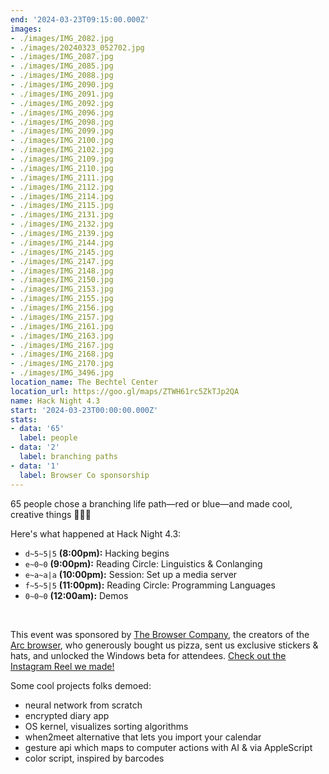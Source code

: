 ```yaml
---
end: '2024-03-23T09:15:00.000Z'
images:
- ./images/IMG_2082.jpg
- ./images/20240323_052702.jpg
- ./images/IMG_2087.jpg
- ./images/IMG_2085.jpg
- ./images/IMG_2088.jpg
- ./images/IMG_2090.jpg
- ./images/IMG_2091.jpg
- ./images/IMG_2092.jpg
- ./images/IMG_2096.jpg
- ./images/IMG_2098.jpg
- ./images/IMG_2099.jpg
- ./images/IMG_2100.jpg
- ./images/IMG_2102.jpg
- ./images/IMG_2109.jpg
- ./images/IMG_2110.jpg
- ./images/IMG_2111.jpg
- ./images/IMG_2112.jpg
- ./images/IMG_2114.jpg
- ./images/IMG_2115.jpg
- ./images/IMG_2131.jpg
- ./images/IMG_2132.jpg
- ./images/IMG_2139.jpg
- ./images/IMG_2144.jpg
- ./images/IMG_2145.jpg
- ./images/IMG_2147.jpg
- ./images/IMG_2148.jpg
- ./images/IMG_2150.jpg
- ./images/IMG_2153.jpg
- ./images/IMG_2155.jpg
- ./images/IMG_2156.jpg
- ./images/IMG_2157.jpg
- ./images/IMG_2161.jpg
- ./images/IMG_2163.jpg
- ./images/IMG_2167.jpg
- ./images/IMG_2168.jpg
- ./images/IMG_2170.jpg
- ./images/IMG_3496.jpg
location_name: The Bechtel Center
location_url: https://goo.gl/maps/ZTWH61rc5ZkTJp2QA
name: Hack Night 4.3
start: '2024-03-23T00:00:00.000Z'
stats:
- data: '65'
  label: people
- data: '2'
  label: branching paths
- data: '1'
  label: Browser Co sponsorship
---
```


65 people chose a branching life path—red or blue—and made cool, creative things 🔺🔷✨

Here's what happened at Hack Night 4.3:

- `d~5~5|5` **(8:00pm):** Hacking begins
- `e~0~0` **(9:00pm):** Reading Circle: Linguistics & Conlanging
- `e~a~a|a` **(10:00pm):** Session: Set up a media server
- `f~5~5|5` **(11:00pm):** Reading Circle: Programming Languages
- `0~0~0` **(12:00am):** Demos

<br />

This event was sponsored by [The Browser Company](https://thebrowser.company), the creators of the [Arc browser](https://arc.net), who generously bought us pizza, sent us exclusive stickers & hats, and unlocked the Windows beta for attendees. [Check out the Instagram Reel we made!](https://www.instagram.com/p/C4_V0GSpDXT/)

Some cool projects folks demoed:

- neural network from scratch
- encrypted diary app
- OS kernel, visualizes sorting algorithms
- when2meet alternative that lets you import your calendar
- gesture api which maps to computer actions with AI & via AppleScript
- color script, inspired by barcodes